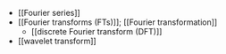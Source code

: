 - [[Fourier series]]
- [[Fourier transforms (FTs)]]; [[Fourier transformation]]
    - [[discrete Fourier transform (DFT)]]
- [[wavelet transform]]
